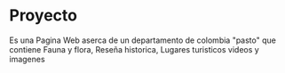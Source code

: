 # Proyecto

Es una Pagina Web aserca de un departamento de colombia "pasto" que contiene Fauna y flora, Reseña historica, Lugares turisticos videos y imagenes
